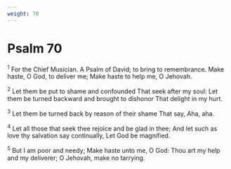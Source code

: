 ```yaml
---
weight: 70
---
```


# Psalm 70

<sup>1</sup> For the Chief Musician. A Psalm of David; to bring to remembrance. Make haste, O God, to deliver me; Make haste to help me, O Jehovah. 

<sup>2</sup> Let them be put to shame and confounded That seek after my soul: Let them be turned backward and brought to dishonor That delight in my hurt. 

<sup>3</sup> Let them be turned back by reason of their shame That say, Aha, aha. 

<sup>4</sup> Let all those that seek thee rejoice and be glad in thee; And let such as love thy salvation say continually, Let God be magnified. 

<sup>5</sup> But I am poor and needy; Make haste unto me, O God: Thou art my help and my deliverer; O Jehovah, make no tarrying. 


